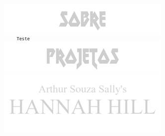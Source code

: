 
<div style="width:100%;" align="center">
  <div style="width:100%;">
    <img src="sobre.webp" height="100px"/>
  </div>
  <div style="width:100%;" align="left">
    <span style="margin-left:40px;font-family:monospace;">Teste</span>
  </div>
</div>
<div style="width:100%;" align="center">
  <div style="width:100%;">
    <img src="projetos.webp" height="100px"/>
  </div>
  <div style="width:100%;" align="left">
    <img src="hannah_hill.webp"/>
  </div>
</div>
  
